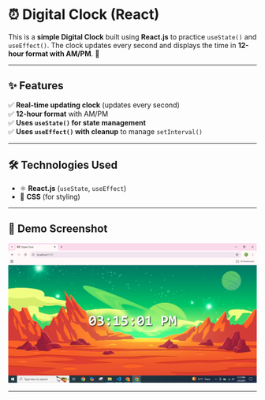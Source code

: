 # ⏰ Digital Clock (React)

This is a **simple Digital Clock** built using **React.js** to practice `useState()` and `useEffect()`. The clock updates every second and displays the time in **12-hour format with AM/PM**. 🎯

---

## ✨ Features
✅ **Real-time updating clock** (updates every second)  
✅ **12-hour format** with AM/PM  
✅ **Uses `useState()` for state management**  
✅ **Uses `useEffect()` with cleanup** to manage `setInterval()`  

---

## 🛠️ Technologies Used
- ⚛ **React.js** (`useState`, `useEffect`)
- 🎨 **CSS** (for styling)

---

## 📸 Demo Screenshot
![Digital Clock Demo](./Digital%20Clock/Demo.png)

---

